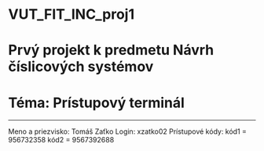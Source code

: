 # VUT_FIT_INC_proj1
# Prvý projekt k predmetu Návrh číslicových systémov
# Téma: Prístupový terminál
----------------------------------------------------
Meno a priezvisko: Tomáš Zaťko
Login: xzatko02
Prístupové kódy: kód1 = 956732358 	 kód2 = 9567392688
